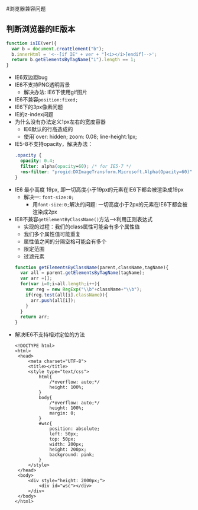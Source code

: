 #浏览器兼容问题

## 判断浏览器的IE版本
```javascript
function isIE(ver){
  var b = document.creatElement("b");
  b.innerHtml = '<--[if IE" + ver + "]<i></i>[endif]-->';
  return b.getElementsByTagName("i").length == 1;
}
```
* IE6双边距bug
* IE6不支持PNG透明背景
  * 解决办法: IE6下使用gif图片
* IE6不兼容`position:fixed;`
* IE6<a>下的<img>3px像素问题
* IE的z-index问题
* 为什么没有办法定义1px左右的宽度容器
  * IE6默认的行高造成的
  * 使用`over: hidden; zoom: 0.08; line-height:1px;
* IE5-8不支持opacity，解决办法：
  ```css
  .opacity {
    opacity: 0.4;
    filter: alpha(opacity=60); /* for IE5-7 */
    -ms-filter: "progid:DXImageTransform.Microsoft.Alpha(Opacity=60)"; /* for IE 8*/
  }
  ```
* IE6 最小高度 19px, 即一切高度小于19px的元素在IE6下都会被渲染成19px
  * 解决一: `font-size:0;`
    * 用`font-size:0;`解决的问题: 一切高度小于2px的元素在IE6下都会被渲染成2px
* IE8不兼容`getElementByClassName()`方法-->利用正则表达式
  * 实现的过程：我们的class属性可能会有多个属性值
  * 我们多个属性值可能重复
  * 属性值之间的分隔空格可能会有多个
  * 限定范围
  * 过滤元素
  ```javascript
  function getElementsByClassName(parent,className,tagName){
    var all = parent.getElementsByTagName(tagName);
    var arr =[];
    for(var i=0;i<all.length;i++){
      var reg = new RegExp("\\b"+className+"\\b");
      if(reg.test(all[i].className)){
        arr.push(all[i]);
      }
    }
    return arr;
  }
  ```
* 解决IE6不支持相对定位的方法
   ```
   <!DOCTYPE html>
   <html>
   	<head>
   		<meta charset="UTF-8">
   		<title></title>
   		<style type="text/css">
   			html{
   				/*overflow: auto;*/
   				height: 100%;
   			}
   			body{
   				/*overflow: auto;*/
   				height: 100%;
   				margin: 0;
   			}
   			#wsc{
   				position: absolute;
   				left: 50px;
   				top: 50px;
   				width: 200px;
   				height: 200px;
   				background: pink;
   			}
   		</style>
   	</head>
   	<body>
   		<div style="height: 2000px;">
   			<div id="wsc"></div>
   		</div>
   	</body>
   </html>
   ```


	